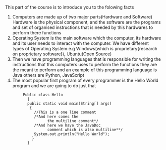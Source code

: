  This part of the course is to introduce you to the folowing facts
  1. Computers are made up of two major parts(Hardware and Software) Hardware is the physical component, and the software are the programs and set of organised instructions that is needed by this hardwares to perform there functions
  2. Operating System is the main software which the computer, its hardware and its user needs to interact with the computer. We have different types of Operating System e.g Windows(which is proprietary{research on proprietary software}), Ubuntu(Open Source) 
  3. Then we have programming languages that is responsible for writing the instructions that this computers uses to perform the functions they are the meant to perform and an example of this programming language is Java others are Python, JavaScript
  4. The most popular first program of every programmer is the Hello World program and we are going to do just that 
 ```
         Public class Hello
           {
           public static void main(String[] args)
            {
              //This is a one line comment
              /*And here comes the
                    the multiline comment*/
              /*And here we have the JavaDoc 
                    comment which is also multiline**/
              System.out.println("Hello World");
             }
           }
```

           
